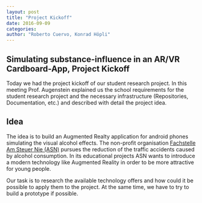 ```yaml
---
layout: post
title: "Project Kickoff"
date: 2016-09-09
categories:
author: "Roberto Cuervo, Konrad Höpli"
---
```

## Simulating substance-influence in an AR/VR Cardboard-App, Project Kickoff

Today we had the project kickoff of our student research project.
In this meeting  Prof. Augenstein explained us the school requirements for the student research project and the necessary infrastructure (Repositories, Documentation, etc.) and described with detail the project idea.

## Idea

The idea is to build an Augmented Realty application for android phones simulating the visual alcohol effects.
The non-profit organisation [Fachstelle Am Steuer Nie (ASN)](https://www.fachstelle-asn.ch/de/home) pursues the reduction of the traffic accidents caused by alcohol consumption. In its educational projects ASN wants to introduce a modern technology like Augmented Reality in order to be more attractive for young people.

Our task is to research the available technology offers and how could it be possible to apply them to the project. At the same time, we have to try to build a prototype if possible.





